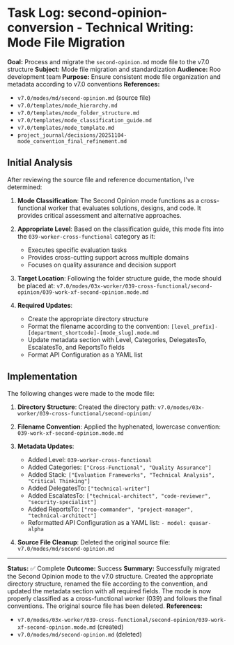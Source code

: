 # Task Log: second-opinion-conversion - Technical Writing: Mode File Migration

**Goal:** Process and migrate the `second-opinion.md` mode file to the v7.0 structure
**Subject:** Mode file migration and standardization
**Audience:** Roo development team
**Purpose:** Ensure consistent mode file organization and metadata according to v7.0 conventions
**References:** 
- `v7.0/modes/md/second-opinion.md` (source file)
- `v7.0/templates/mode_hierarchy.md`
- `v7.0/templates/mode_folder_structure.md`
- `v7.0/templates/mode_classification_guide.md`
- `v7.0/templates/mode_template.md`
- `project_journal/decisions/20251104-mode_convention_final_refinement.md`

## Initial Analysis

After reviewing the source file and reference documentation, I've determined:

1. **Mode Classification**: The Second Opinion mode functions as a cross-functional worker that evaluates solutions, designs, and code. It provides critical assessment and alternative approaches.

2. **Appropriate Level**: Based on the classification guide, this mode fits into the `039-worker-cross-functional` category as it:
   - Executes specific evaluation tasks
   - Provides cross-cutting support across multiple domains
   - Focuses on quality assurance and decision support

3. **Target Location**: Following the folder structure guide, the mode should be placed at:
   `v7.0/modes/03x-worker/039-cross-functional/second-opinion/039-work-xf-second-opinion.mode.md`

4. **Required Updates**:
   - Create the appropriate directory structure
   - Format the filename according to the convention: `[level_prefix]-[department_shortcode]-[mode_slug].mode.md`
   - Update metadata section with Level, Categories, DelegatesTo, EscalatesTo, and ReportsTo fields
   - Format API Configuration as a YAML list

## Implementation

The following changes were made to the mode file:

1. **Directory Structure**: Created the directory path:
   `v7.0/modes/03x-worker/039-cross-functional/second-opinion/`

2. **Filename Convention**: Applied the hyphenated, lowercase convention:
   `039-work-xf-second-opinion.mode.md`

3. **Metadata Updates**:
   - Added Level: `039-worker-cross-functional`
   - Added Categories: `["Cross-Functional", "Quality Assurance"]`
   - Added Stack: `["Evaluation Frameworks", "Technical Analysis", "Critical Thinking"]`
   - Added DelegatesTo: `["technical-writer"]`
   - Added EscalatesTo: `["technical-architect", "code-reviewer", "security-specialist"]`
   - Added ReportsTo: `["roo-commander", "project-manager", "technical-architect"]`
   - Reformatted API Configuration as a YAML list: `- model: quasar-alpha`

4. **Source File Cleanup**: Deleted the original source file:
   `v7.0/modes/md/second-opinion.md`

---

**Status:** ✅ Complete
**Outcome:** Success
**Summary:** Successfully migrated the Second Opinion mode to the v7.0 structure. Created the appropriate directory structure, renamed the file according to the convention, and updated the metadata section with all required fields. The mode is now properly classified as a cross-functional worker (039) and follows the final conventions. The original source file has been deleted.
**References:** 
- `v7.0/modes/03x-worker/039-cross-functional/second-opinion/039-work-xf-second-opinion.mode.md` (created)
- `v7.0/modes/md/second-opinion.md` (deleted)
